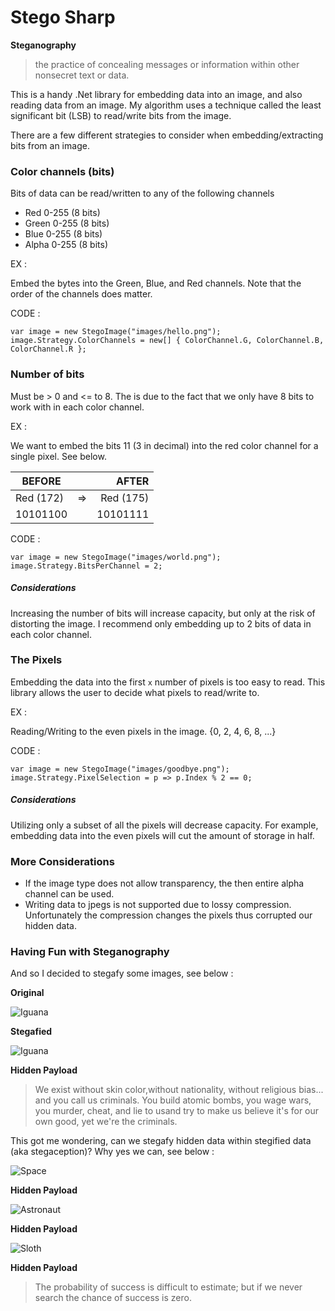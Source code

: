 # Stego Sharp

**Steganography**
>the practice of concealing messages or information within other nonsecret text or data.

This is a handy .Net library for embedding data into an image, and also reading data from an image. My algorithm uses a technique called the least significant bit (LSB) to read/write bits from the image.

There are a few different strategies to consider when embedding/extracting bits from an image.

### Color channels (bits)

Bits of data can be read/written to any of the following channels

* Red 0-255 (8 bits)
* Green 0-255 (8 bits)
* Blue 0-255 (8 bits)
* Alpha 0-255 (8 bits)
		
EX : 

Embed the bytes into the Green, Blue, and Red channels. Note that the order of the channels does matter.

CODE : 
	
	var image = new StegoImage("images/hello.png");
	image.Strategy.ColorChannels = new[] { ColorChannel.G, ColorChannel.B, ColorChannel.R };

### Number of bits

Must be > 0 and <= to 8. The is due to the fact that we only have 8 bits to work with in each color channel.

EX : 

We want to embed the bits 11 (3 in decimal) into the red color channel for a single pixel. See below.

| BEFORE    |    |     AFTER |
|-----------|:--:|----------:|
| Red (172) | => | Red (175) |
| 10101100  |    |  10101111 |

CODE : 

	var image = new StegoImage("images/world.png");
	image.Strategy.BitsPerChannel = 2;
	

##### Considerations

Increasing the number of bits will increase capacity, but only at the risk of distorting the image. I recommend only embedding up to 2 bits of data in each color channel.

### The Pixels

Embedding the data into the first `x` number of pixels is too easy to read. This library allows the user to decide what pixels to read/write to.

EX :

Reading/Writing to the even pixels in the image. {0, 2, 4, 6, 8, ...}

CODE : 
	
	var image = new StegoImage("images/goodbye.png");
    image.Strategy.PixelSelection = p => p.Index % 2 == 0;

##### Considerations

Utilizing only a subset of all the pixels will decrease capacity. For example, embedding data into the even pixels will cut the amount of storage in half.

### More Considerations

* If the image type does not allow transparency, the then entire alpha channel can be used.
* Writing data to jpegs is not supported due to lossy compression. Unfortunately the compression changes the pixels thus corrupted our hidden data.

### Having Fun with Steganography

And so I decided to stegafy some images, see below :

**Original**

![Iguana](https://github.com/masterjeef/stego-sharp/blob/master/StegoSharp/UnitTests/images/iguana.png?raw=true)

**Stegafied**

![Iguana](https://github.com/masterjeef/stego-sharp/blob/master/StegoSharp/images/iguana-embedded.png?raw=true)

**Hidden Payload**

>We exist without skin color,without nationality, without religious bias... and you call us criminals. You build atomic bombs, you wage wars, you murder, cheat, and lie to usand try to make us believe it's for our own good, yet we're the criminals.

This got me wondering, can we stegafy hidden data within stegified data (aka stegaception)? Why yes we can, see below :

![Space](https://github.com/masterjeef/stego-sharp/blob/master/StegoSharp/images/space-embedded.png?raw=true)

 **Hidden Payload**

![Astronaut](https://github.com/masterjeef/stego-sharp/blob/master/StegoSharp/images/astronaut-embedded.png?raw=true)

**Hidden Payload**
 
![Sloth](https://github.com/masterjeef/stego-sharp/blob/master/StegoSharp/images/sloth-embedded.png?raw=true)

**Hidden Payload**
 
>The probability of success is difficult to estimate; but if we never search the chance of success is zero.